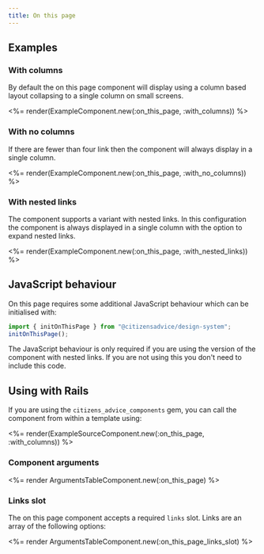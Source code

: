 ```yaml
---
title: On this page
---
```


## Examples

### With columns

By default the on this page component will display using a column based layout collapsing to a single column on small screens.

<%= render(ExampleComponent.new(:on_this_page, :with_columns)) %>

### With no columns

If there are fewer than four link then the component will always display in a single column.

<%= render(ExampleComponent.new(:on_this_page, :with_no_columns)) %>

### With nested links

The component supports a variant with nested links. In this configuration the component is always displayed in a single column with the option to expand nested links.

<%= render(ExampleComponent.new(:on_this_page, :with_nested_links)) %>

## JavaScript behaviour

On this page requires some additional JavaScript behaviour which can be initialised with:

```js
import { initOnThisPage } from "@citizensadvice/design-system";
initOnThisPage();
```

The JavaScript behaviour is only required if you are using the version of the component with nested links. If you are not using this you don't need to include this code.

## Using with Rails

If you are using the `citizens_advice_components` gem, you can call the component from within a template using:

<%= render(ExampleSourceComponent.new(:on_this_page, :with_columns)) %>

### Component arguments

<%= render ArgumentsTableComponent.new(:on_this_page) %>

### Links slot

The on this page component accepts a required `links` slot. Links are an array of the following options:

<%= render ArgumentsTableComponent.new(:on_this_page_links_slot) %>

